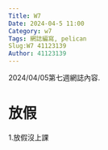 ```yaml
---
Title: W7
Date: 2024-04-5 11:00
Category: w7
Tags: 網誌編寫, pelican
Slug:W7 41123139
Author: 41123139
---
```


2024/04/05第七週網誌內容.

<!-- PELICAN_END_SUMMARY -->

# 放假
1.放假沒上課

